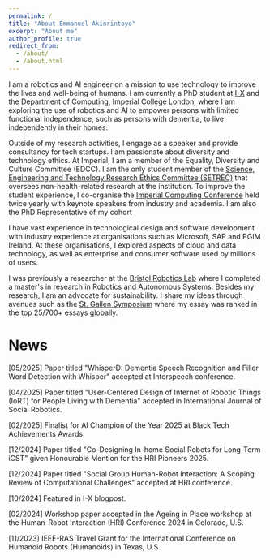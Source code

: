 ```yaml
---
permalink: /
title: "About Emmanuel Akinrintoyo"
excerpt: "About me"
author_profile: true
redirect_from: 
  - /about/
  - /about.html
---
```


I am a robotics and AI engineer on a mission to use technology to improve the lives and well-being of humans. I am currently a PhD student at [I-X](https://ix.imperial.ac.uk/i-x-phd-research-spotlight-emmanuel-akinrintoyo/) and the Department of Computing, Imperial College London, where I am exploring the use of robotics and AI to empower persons with limited functional independence, such as persons with dementia, to live independently in their homes. 

Outside of my research activities, I engage as a speaker and provide consultancy for tech startups. I am passionate about diversity and technology ethics. At Imperial, I am a member of the Equality, Diversity and Culture Committee (EDCC). I am the only student member of the [Science, Engineering and Technology Research Ethics Committee (SETREC)](https://www.imperial.ac.uk/research-ethics-committee/committees/setrec/) that oversees non-health-related research at the institution. To improve the student experience, I co-organise the [Imperial Computing Conference](https://icc.doc.ic.ac.uk) held twice yearly with keynote speakers from industry and academia. I am also the PhD Representative of my cohort

I have vast experience in technological design and software development with industry experience at organisations such as Microsoft, SAP and PGIM Ireland. At these organisations, I explored aspects of cloud and data technology, as well as enterprise and consumer software used by millions of users. 

I was previously a researcher at the [Bristol Robotics Lab](https://www.bristolroboticslab.com/) where I completed a master's in research in Robotics and Autonomous Systems. Besides my research, I am an advocate for sustainability. I share my ideas through avenues such as the [St. Gallen Symposium](https://symposium.org/top-25-essays-52nd-gec/) where my essay was ranked in the top 25/700+ essays globally.  





News
======
[05/2025] Paper titled "WhisperD: Dementia Speech Recognition and Filler Word Detection with Whisper" accepted at Interspeech conference.

[04/2025] Paper titled "User-Centered Design of Internet of Robotic Things (IoRT) for People Living with Dementia" accepted in International Journal of Social Robotics.

[02/2025] Finalist for AI Champion of the Year 2025 at Black Tech Achievements Awards.

[12/2024] Paper titled "Co-Designing In-home Social Robots for Long-Term iCST" given Honourable Mention for the HRI Pioneers 2025.

[12/2024] Paper titled "Social Group Human-Robot Interaction: A Scoping Review of Computational Challenges" accepted at HRI conference.

[10/2024] Featured in I-X blogpost.

[02/2024] Workshop paper accepted in the Ageing in Place workshop at the Human-Robot Interaction (HRI) Conference 2024 in Colorado, U.S.

[11/2023] IEEE-RAS Travel Grant for the International Conference on Humanoid Robots (Humanoids) in Texas, U.S.
